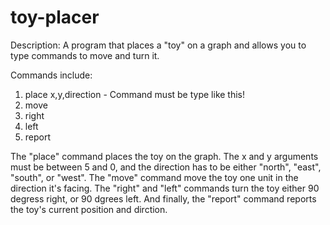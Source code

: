 # toy-placer
Description:
A program that places a "toy" on a graph and allows you to type commands to move and turn it.

Commands include:
1. place x,y,direction - Command must be type like this!
2. move
3. right
4. left
5. report

The "place" command places the toy on the graph. The x and y arguments must be between 5 and 0, and the direction has to be either "north", "east", "south", or "west".
The "move" command move the toy one unit in the direction it's facing.
The "right" and "left" commands turn the toy either 90 degress right, or 90 dgrees left.
And finally, the "report" command reports the toy's current position and dirction.
